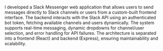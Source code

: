 I developed a Slack Messenger web application that allows users to send messages directly to Slack channels or users from a custom-built frontend interface. The backend interacts with the Slack API using an authenticated bot token, fetching available channels and users dynamically. The system supports real-time messaging, dynamic dropdowns for channel/user selection, and error handling for API failures. The architecture is separated into a frontend (React) and backend (Express), ensuring maintainability and scalability.
